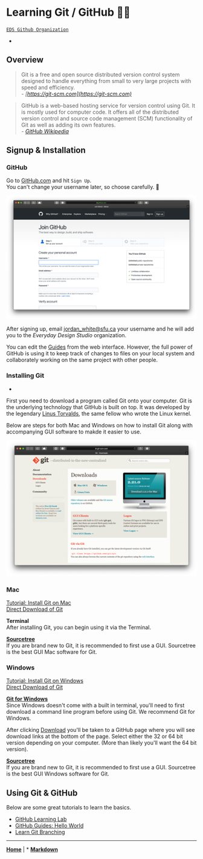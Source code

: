 # Learning Git / GitHub 🐙🐱

[`EDS Github Organization`](https://github.com/everydaydesignstudio)

-

## Overview
> Git is a free and open source distributed version control system designed to handle everything from small to very large projects with speed and efficiency.<br>
> _- [https://git-scm.com](https://git-scm.com)_


> GitHub is a web-based hosting service for version control using Git. It is mostly used for computer code. It offers all of the distributed version control and source code management (SCM) functionality of Git as well as adding its own features.<br>
> _- [GitHub Wikipedia](https://en.wikipedia.org/wiki/GitHub)_

## Signup & Installation

### GitHub
Go to [GitHub.com](https://github.com) and hit `Sign Up`. <br>
You can't change your username later, so choose carefully. 🙂

![GitHub Signup](images/github/sign-up.png)

After signing up, email [jordan_white@sfu.ca](mailto:jordan_white@sfu.ca) your username and he will add you to the _Everyday Design Studio_ organization.

You can edit the [Guides](README.md) from the web interface. However, the full power of GitHub is using it to keep track of changes to files on your local system and collaborately working on the same project with other people.

### Installing Git
-
First you need to download a program called Git onto your computer. Git is the underlying technology that GitHub is built on top. It was developed by the legendary [Linus Torvalds](https://en.wikipedia.org/wiki/Linus_Torvalds), the same fellow who wrote the Linux kernel.

Below are steps for both Mac and Windows on how to install Git along with accompanying GUI software to makde it easier to use.

![Git Download](images/github/git-download.png)

### Mac
[Tutorial: Install Git on Mac](https://hackernoon.com/install-git-on-mac-a884f0c9d32c) <br>
[Direct Download of Git](http://git-scm.com/download/mac)

**Terminal** <br>
After installing Git, you can begin using it via the Terminal. 

**[Sourcetree](https://www.sourcetreeapp.com)**<br>
If you are brand new to Git, it is recommended to first use a GUI. Sourcetree is the best GUI Mac software for Git.

### Windows
[Tutorial: Install Git on Windows](https://hackernoon.com/install-git-on-windows-9acf2a1944f0)<br>
[Direct Download of Git](https://git-scm.com/download/win)

**[Git for Windows](https://gitforwindows.org)** <br>
Since Windows doesn't come with a built in terminal, you'll need to first download a command line program before using Git. We recommend Git for Windows.

After clicking [Download](https://github.com/git-for-windows/git/releases/latest) you'll be taken to a GitHub page where you will see download links at the bottom of the page. Select either the 32 or 64 bit version depending on your computer. (More than likely you'll want the 64 bit version).

**[Sourcetree](https://www.sourcetreeapp.com)** <br> 
If you are brand new to Git, it is recommended to first use a GUI. Sourcetree is the best GUI Windows software for Git.

## Using Git & GitHub
Below are some great tutorials to learn the basics.

* [GitHub Learning Lab](https://lab.github.com)
* [GitHub Guides: Hello World](https://guides.github.com/activities/hello-world/)
* [Learn Git Branching](https://learngitbranching.js.org)


---
**[Home](README.md)** | * **[Markdown](markdown.md)**

